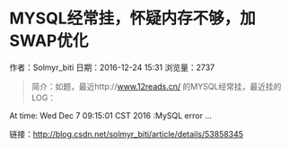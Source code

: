 # MYSQL经常挂，怀疑内存不够，加SWAP优化
作者：Solmyr_biti
日期：2016-12-24 15:31
浏览量：2737
> 简介：如题，最近http://www.12reads.cn/ 的MYSQL经常挂，最近挂的LOG：


At time: Wed Dec  7 09:15:01 CST 2016 :MySQL error ...

 链接：http://blog.csdn.net/solmyr_biti/article/details/53858345

